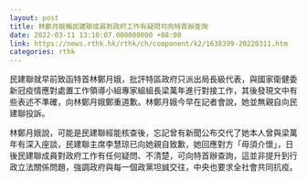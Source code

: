 ```yaml
---
layout: post
title: 林鄭月娥稱民建聯成員對政府工作有疑問可向特首辦查詢
date: 2022-03-11 13:10:07.000000000 +08:00
link: https://news.rthk.hk/rthk/ch/component/k2/1638399-20220311.htm
categories: rthk
---
```


民建聯就早前致函特首林鄭月娥，批評特區政府只派出局長級代表，與國家衛健委新冠疫情應對處置工作領導小組專家組組長梁萬年進行對接工作，其後發現文中有些表述不準確，向林鄭月娥鄭重道歉。林鄭月娥今早在記者會說，她並無親自向民建聯投訴。

林鄭月娥說，可能是民建聯經能核查後，忘記曾有新聞公布交代了她本人曾與梁萬年有深入座談，民建聯主席李慧琼已向她親自致歉，她回應對方「毋須介懷」，日後民建聯成員對政府工作有任何疑問、不清楚，可向特首辦查詢，這並非提升到行政立法關係問題，強調政府與每一個政黨坦誠交往，中央也要求全社會共同抗疫。
